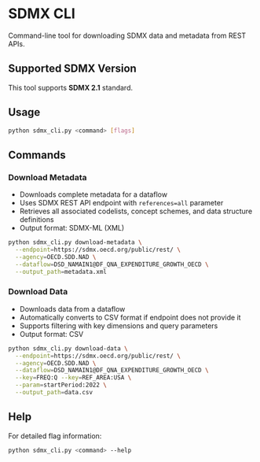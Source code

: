 # SDMX CLI

Command-line tool for downloading SDMX data and metadata from REST APIs.

## Supported SDMX Version

This tool supports **SDMX 2.1** standard.

## Usage

```bash
python sdmx_cli.py <command> [flags]
```

## Commands

### Download Metadata

- Downloads complete metadata for a dataflow
- Uses SDMX REST API endpoint with `references=all` parameter
- Retrieves all associated codelists, concept schemes, and data structure definitions
- Output format: SDMX-ML (XML)

```bash
python sdmx_cli.py download-metadata \
  --endpoint=https://sdmx.oecd.org/public/rest/ \
  --agency=OECD.SDD.NAD \
  --dataflow=DSD_NAMAIN1@DF_QNA_EXPENDITURE_GROWTH_OECD \
  --output_path=metadata.xml
```

### Download Data

- Downloads data from a dataflow
- Automatically converts to CSV format if endpoint does not provide it
- Supports filtering with key dimensions and query parameters
- Output format: CSV

```bash
python sdmx_cli.py download-data \
  --endpoint=https://sdmx.oecd.org/public/rest/ \
  --agency=OECD.SDD.NAD \
  --dataflow=DSD_NAMAIN1@DF_QNA_EXPENDITURE_GROWTH_OECD \
  --key=FREQ:Q --key=REF_AREA:USA \
  --param=startPeriod:2022 \
  --output_path=data.csv
```

## Help

For detailed flag information:
```bash
python sdmx_cli.py <command> --help
```
